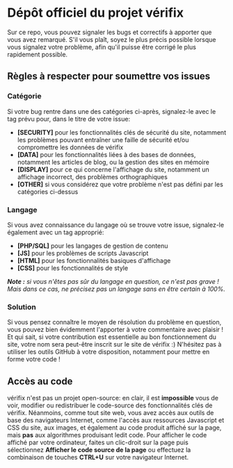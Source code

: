 # Dépôt officiel du projet vérifix

Sur ce repo, vous pouvez signaler les bugs et correctifs à apporter que vous avez remarqué. S'il vous plaît, soyez le plus précis possible lorsque vous signalez votre problème, afin qu'il puisse être corrigé le plus rapidement possible.

## Règles à respecter pour soumettre vos issues
### Catégorie
Si votre bug rentre dans une des catégories ci-après, signalez-le avec le tag prévu pour, dans le titre de votre issue:
  - **[SECURITY]** pour les fonctionnalités clés de sécurité du site, notamment les problèmes pouvant entraîner une faille de sécurité et/ou compromettre les données de vérifix
  - **[DATA]** pour les fonctionnalités liées à des bases de données, notamment les articles de blog, ou la gestion des sites en mémoire
  - **[DISPLAY]** pour ce qui concerne l'affichage du site, notamment un affichage incorrect, des problèmes orthographiques
  - **[OTHER]** si vous considérez que votre problème n'est pas défini par les catégories ci-dessus
  
### Langage
Si vous avez connaissance du langage où se trouve votre issue, signalez-le également avec un tag approprié:
  - **[PHP/SQL]** pour les langages de gestion de contenu
  - **[JS]** pour les problèmes de scripts Javascript
  - **[HTML]** pour les fonctionnalités basiques d'affichage
  - **[CSS]** pour les fonctionnalités de style
  
***Note :*** *si vous n'êtes pas sûr du langage en question, ce n'est pas grave ! Mais dans ce cas, ne précisez pas un langage sans en être certain à 100%.*

### Solution
Si vous pensez connaître le moyen de résolution du problème en question, vous pouvez bien évidemment l'apporter à votre commentaire avec plaisir ! Et qui sait, si votre contribution est essentielle au bon fonctionnement du site, votre nom sera peut-être inscrit sur le site de vérifix :)
N'hésitez pas à utiliser les outils GitHub à votre disposition, notamment pour mettre en forme votre code !

## Accès au code
vérifix n'est pas un projet open-source: en clair, il est **impossible** vous de voir, modifier ou redistribuer le code-source des fonctionnalités clés de vérifix.
Néanmoins, comme tout site web, vous avez accès aux outils de base des navigateurs Internet, comme l'accès aux ressources Javascript et CSS du site, aux images, et également au code produit affiché sur la page, mais **pas** aux algorithmes produisant ledit code. Pour afficher le code affiché par votre ordinateur, faites un clic-droit sur la page puis sélectionnez **Afficher le code source de la page** ou effectuez la combinaison de touches **CTRL+U** sur votre navigateur Internet.
